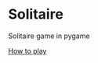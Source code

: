 # Solitaire
Solitaire game in pygame

[How to play](https://www.bicyclecards.com/how-to-play/solitaire/)